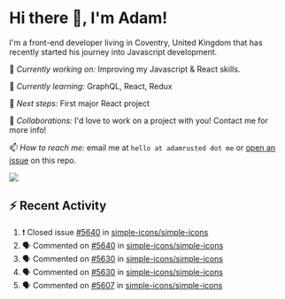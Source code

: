 # Hi there 👋, I'm Adam!

I'm a front-end developer living in Coventry, United Kingdom that has recently started his journey into Javascript development.

🔨 *Currently working on:* Improving my Javascript & React skills.

🌱 *Currently learning:* GraphQL, React, Redux

🎯 *Next steps:* First major React project

🤝 *Collaborations:* I'd love to work on a project with you! Contact me for more info!

📫 *How to reach me:* email me at `hello at adamrusted dot me` or [open an issue](https://github.com/adamrusted/adamrusted/issues/new) on this repo.

<a href="https://www.buymeacoffee.com/adamrusted" target="_blank"><img src="https://img.shields.io/static/v1?label=Buy%20Me%20A%20Coffee&message=adamrusted&color=FFDD00&logo=buy-me-a-coffee&logoColor=white"/></a>

## :zap: Recent Activity
<!--START_SECTION:activity-->
1. ❗️ Closed issue [#5640](https://github.com/simple-icons/simple-icons/issues/5640) in [simple-icons/simple-icons](https://github.com/simple-icons/simple-icons)
2. 🗣 Commented on [#5640](https://github.com/simple-icons/simple-icons/issues/5640) in [simple-icons/simple-icons](https://github.com/simple-icons/simple-icons)
3. 🗣 Commented on [#5630](https://github.com/simple-icons/simple-icons/issues/5630) in [simple-icons/simple-icons](https://github.com/simple-icons/simple-icons)
4. 🗣 Commented on [#5630](https://github.com/simple-icons/simple-icons/issues/5630) in [simple-icons/simple-icons](https://github.com/simple-icons/simple-icons)
5. 🗣 Commented on [#5607](https://github.com/simple-icons/simple-icons/issues/5607) in [simple-icons/simple-icons](https://github.com/simple-icons/simple-icons)
<!--END_SECTION:activity-->
